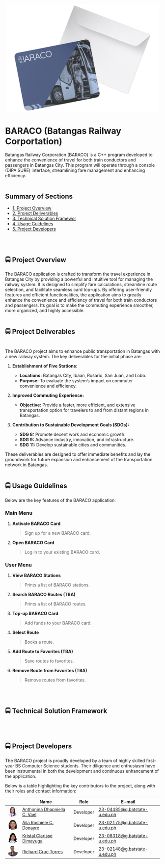<p align="center">
  <a href="https://github.com/user-attachments/assets/88483b6d-e46c-4903-a653-56ddf1f33940">
    <img src="/BARACO README/BARACO.png" alt="BARACO Video" width="500" />
  </a>
</p>

# BARACO (Batangas Railway Corportation)
Batangas Railway Corporation (BARACO) is a C++ program developed to enhance the convenience of travel for both train conductors and passengers in Batangas City. This program will operate through a console (DIPA SURE) interface, streamlining fare management and enhancing efficiency.
<br>
</br>

## Summary of Sections
-  [1. Project Overview](#proj_overview)
-  [2. Project Deliverables](#prof_deliverables)
-  [3. Technical Solution Framewor](#tech_framework)
-  [4. Usage Guidelines](#use_guidelines) 
-  [5. Project Developers](#proj_developers)
<br>
</br>

## <a id = "proj_overview"> 🚍 Project Overview </a> 
The BARACO application is crafted to transform the travel experience in Batangas City by providing a powerful and intuitive tool for managing the railway system. It is designed to simplify fare calculations, streamline route selection, and facilitate seamless card top-ups. By offering user-friendly features and efficient functionalities, the application aims to greatly enhance the convenience and efficiency of travel for both train conductors and passengers. Its goal is to make the commuting experience smoother, more organized, and highly accessible.
<br>
</br>

## <a id="prof_deliverables"> 🚍 Project Deliverables </a>
<br>
The BARACO project aims to enhance public transportation in Batangas with a new railway system. The key deliverables for the initial phase are:
</br>

1. **Establishment of Five Stations:**
   - **Locations:** Batangas City, Ibaan, Rosario, San Juan, and Lobo.
   - **Purpose:** To evaluate the system’s impact on commuter convenience and efficiency.

2. **Improved Commuting Experience:**
   - **Objective:** Provide a faster, more efficient, and extensive transportation option for travelers to and from distant regions in Batangas.

3. **Contribution to Sustainable Development Goals (SDGs):**
   - **SDG 8:** Promote decent work and economic growth.
   - **SDG 9:** Advance industry, innovation, and infrastructure.
   - **SDG 11:** Develop sustainable cities and communities.

These deliverables are designed to offer immediate benefits and lay the groundwork for future expansion and enhancement of the transportation network in Batangas.
<br>
</br>

## <a id="use_guidelines"> 🚍 Usage Guidelines </a>

Below are the key features of the BARACO application:

### Main Menu
1. **Activate BARACO Card**
   > Sign up for a new BARACO card.
2. **Open BARACO Card**
   > Log in to your existing BARACO card.

### User Menu
1. **View BARACO Stations**
   > Prints a list of BARACO stations.
2. **Search BARACO Routes (TBA)**
   > Prints a list of BARACO routes.
3. **Top-up BARACO Card**
   > Add funds to your BARACO card.
4. **Select Route**
   > Books a route.
5. **Add Route to Favorites (TBA)**
    > Save routes to favorites.
6. **Remove Route from Favorites (TBA)**
    > Remove routes from favorites.
<br>
</br>

## <a id = "tech_framework"> 🚍 Technical Solution Framework </a> 
<br>
</br>

## <a id="proj_developers"> 🚍 Project Developers </a>
The BARACO project is proudly developed by a team of highly skilled first-year BS Computer Science students. Their diligence and enthusiasm have been instrumental in both the development and continuous enhancement of the application.

Below is a table highlighting the key contributors to the project, along with their roles and contact information:

<table>
  <thead>
    <tr>
      <th></th>
      <th>Name</th>
      <th>Role</th>
      <th>E-mail</th>
    </tr>
  </thead>
  <tbody>
    <tr>
      <td><img src="/BARACO README/Anda.jpg" alt="Anthonina Dhapniella C. Vael" width="50" style="border-radius:50%;"></td>
      <td><a href="https://github.com/andavael" target="_blank">Anthonina Dhapniella C. Vael</a></td>
      <td>Developer</td>
      <td><a href="mailto:23-04485@g.batstate-u.edu.ph">23-04485@g.batstate-u.edu.ph</a></td>
    </tr>
    <tr>
      <td><img src="/BARACO README/Donayre, Aila Roshiele C.JPG" alt="Aila Roshiele C. Donayre" width="50" style="border-radius:50%;"></td>
      <td><a href="https://github.com/ailadonayre" target="_blank">Aila Roshiele C. Donayre</a></td>
      <td>Developer</td>
      <td><a href="mailto:23-02175@g.batstate-u.edu.ph">23-02175@g.batstate-u.edu.ph</a></td>
    </tr>
    <tr>
      <td><img src="/BARACO README/KC.png" alt="Kristal Clarisse Dimayuga" width="50" style="border-radius:50%;"></td>
      <td><a href="https://github.com/kristaldimayuga" target="_blank">Kristal Clarisse Dimayuga</a></td>
      <td>Developer</td>
      <td><a href="mailto:23-08318@g.batstate-u.edu.ph">23-08318@g.batstate-u.edu.ph</a></td>
    </tr>
    <tr>
      <td><img src="/BARACO README/RC.png" alt="Richard Crue Torres" width="50" style="border-radius:50%;"></td>
      <td><a href="https://github.com/RC-Torres" target="_blank">Richard Crue Torres</a></td>
      <td>Developer</td>
      <td><a href="mailto:23-02148@g.batstate-u.edu.ph">23-02148@g.batstate-u.edu.ph</a></td>
    </tr>
  </tbody>
</table>

<br>
</br>
